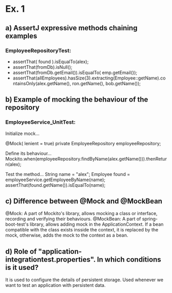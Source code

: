 # Ex. 1
## a) AssertJ expressive methods chaining examples
### EmployeeRepositoryTest:
* assertThat( found ).isEqualTo(alex);
* assertThat(fromDb).isNull();
* assertThat(fromDb.getEmail()).isEqualTo( emp.getEmail());
* assertThat(allEmployees).hasSize(3).extracting(Employee::getName).containsOnly(alex.getName(), ron.getName(), bob.getName());

## b) Example of mocking the behaviour of the repository
### EmployeeService_UnitTest:
Initialize mock...

@Mock( lenient = true)
private EmployeeRepository employeeRepository;

Define its behaviour...
Mockito.when(employeeRepository.findByName(alex.getName())).thenReturn(alex);

Test the method...
String name = "alex";
Employee found = employeeService.getEmployeeByName(name);
assertThat(found.getName()).isEqualTo(name);

## c) Difference between @Mock and @MockBean
@Mock: A part of Mockito's library, allows mocking a class or interface, recording and verifying their behaviours.
@MockBean: A part of spring-boot-test's library, allows adding mock in the ApplicationContext. If a bean compatible with the class exists insside the context, it is replaced by the mock, otherwise, adds the mock to the context as a bean.

## d) Role of "application-integrationtest.properties". In which conditions is it used?
It is used to configure the details of persistent storage.
Used whenever we want to test an application with persistent data.



